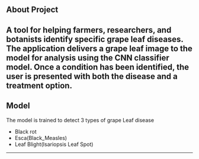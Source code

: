 ## About Project

A tool for helping farmers, researchers, and botanists identify specific grape leaf diseases. The application delivers a grape leaf image to the model for analysis using the CNN classifier model. Once a condition has been identified, the user is presented with both the disease and a treatment option.
---

## Model

The model is trained to detect 3 types of grape Leaf disease

- Black rot
- Esca(Black_Measles)
- Leaf Blight(Isariopsis Leaf Spot)
---

